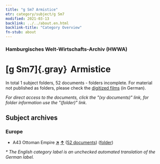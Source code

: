 ```yaml
---
title: "g Sm7 Armistice"
etr: category/subject/g Sm7
modified: 2021-03-13
backlink: ../../about.en.html
backlink-title: "Category Overview"
fn-stub: about
---
```


### Hamburgisches Welt-Wirtschafts-Archiv (HWWA)
# [g Sm7]{.gray}&#8201; Armistice&#160; 





In total 1 subject folders, 52 documents - folders incomplete.
For material not published as folders, please check the [digitized films](/film/h1_sh) (in German).

_For direct access to the documents, click the "(xy documents)" link, for folder information use the "(folder)" link._

## Subject archives



### Europe

- A43 Ottoman Empire [**&nearr;**](../../../geo/i/141034/about.en.html "Ottoman Empire (all folders)") [**&uarr;**](../../../geo/about.en.html#A43 "Country category system") (<a href="https://pm20.zbw.eu/dfgview/sh/141034,144578" title="about: Ottoman Empire : Armistice" target="_blank">52 documents</a>) ([folder](http://purl.org/pressemappe20/folder/sh/141034,144578))


_* The English category label is an unchecked automated translation of the German label._

